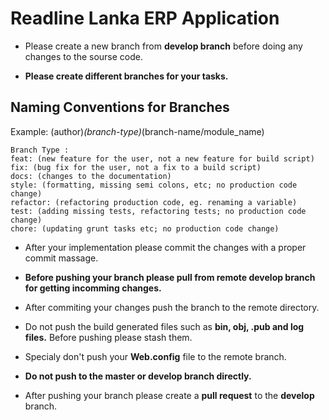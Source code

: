 # Readline Lanka ERP Application

* Please create a new branch from **develop branch** before doing any changes to the sourse code.

* **Please create different branches for your tasks.**

## Naming Conventions for Branches
Example: (author)_(branch-type)_(branch-name/module_name)

	Branch Type :
	feat: (new feature for the user, not a new feature for build script)
	fix: (bug fix for the user, not a fix to a build script)
	docs: (changes to the documentation)
	style: (formatting, missing semi colons, etc; no production code change)
	refactor: (refactoring production code, eg. renaming a variable)
	test: (adding missing tests, refactoring tests; no production code change)
	chore: (updating grunt tasks etc; no production code change)

* After your implementation please commit the changes with a proper commit massage.

* **Before pushing your branch please pull from remote develop branch for getting incomming changes.**

* After commiting your changes push the branch to the remote directory.

* Do not push the build generated files such as **bin, obj, .pub and log files.** Before pushing please stash them.

* Specialy don't push your **Web.config** file to the remote branch.

* **Do not push to the master or develop branch directly.**

* After pushing your branch please create a **pull request** to the **develop** branch.
